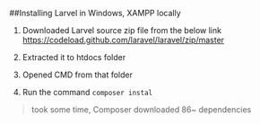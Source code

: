 ##Installing Larvel in Windows, XAMPP locally
1. Downloaded Larvel source zip file from the below link
https://codeload.github.com/laravel/laravel/zip/master

1. Extracted it to htdocs folder
1. Opened CMD from that folder
1. Run the command `composer instal`
>took some time, Composer downloaded 86~ dependencies
